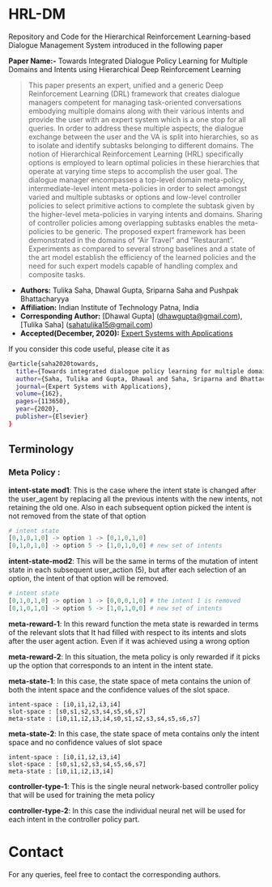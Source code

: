 # HRL-DM
Repository and Code for the Hierarchical Reinforcement Learning-based Dialogue Management System introduced in the following paper

**Paper Name:-** Towards Integrated Dialogue Policy Learning for Multiple Domains and Intents using Hierarchical Deep Reinforcement Learning
>This paper presents an expert, unified and a generic Deep Reinforcement Learning (DRL) framework that creates dialogue managers competent for managing task-oriented conversations embodying multiple domains along with their various intents and provide the user with an expert system which is a one stop for all queries. In order to address these multiple aspects, the dialogue exchange between the user and the VA is split into hierarchies, so as to isolate and identify subtasks belonging to different domains. The notion of Hierarchical Reinforcement Learning (HRL) specifically options is employed to learn optimal policies in these hierarchies that operate at varying time steps to accomplish the user goal. The dialogue manager encompasses a top-level domain meta-policy, intermediate-level intent meta-policies in order to select amongst varied and multiple subtasks or options and low-level controller policies to select primitive actions to complete the subtask given by the higher-level meta-policies in varying intents and domains. Sharing of controller policies among overlapping subtasks enables the meta-policies to be generic. The proposed expert framework has been demonstrated in the domains of “Air Travel” and “Restaurant”. Experiments as compared to several strong baselines and a state of the art model establish the efficiency of the learned policies and the need for such expert models capable of handling complex and composite tasks.

* **Authors:** Tulika Saha, Dhawal Gupta, Sriparna Saha and Pushpak Bhattacharyya
* **Affiliation:** Indian Institute of Technology Patna, India
* **Corresponding Author:** [Dhawal Gupta] (dhawgupta@gmail.com), [Tulika Saha] (sahatulika15@gmail.com)
* **Accepted(December, 2020):**  [Expert Systems with Applications](https://www.sciencedirect.com/science/article/abs/pii/S0957417420304747)

If you consider this code useful, please cite it as

```bash
@article{saha2020towards,
  title={Towards integrated dialogue policy learning for multiple domains and intents using hierarchical deep reinforcement learning},
  author={Saha, Tulika and Gupta, Dhawal and Saha, Sriparna and Bhattacharyya, Pushpak},
  journal={Expert Systems with Applications},
  volume={162},
  pages={113650},
  year={2020},
  publisher={Elsevier}
}
```

## Terminology 

### Meta Policy :
**intent-state mod1**: This is the case where the intent state is changed after the user_agent by replacing all the previous intents with the new intents, not retaining the old one. Also in each subsequent option picked the intent is not removed from the state of that option
```python
# intent state
[0,1,0,1,0] -> option 1 -> [0,1,0,1,0]
[0,1,0,1,0] -> option 5 -> [1,0,1,0,0] # new set of intents
```
**intent-state-mod2**: This will be the same in terms of the mutation of intent state in each subsequent user_action (5), but after each selection of an option, the intent of that option will be removed.
```python
# intent state
[0,1,0,1,0] -> option 1 -> [0,0,0,1,0] # the intent 1 is removed
[0,1,0,1,0] -> option 5 -> [1,0,1,0,0] # new set of intents
```

**meta-reward-1**: In this reward function the meta state is rewarded in terms of the relevant slots that It had filled with respect to its intents and slots after the user agent action. Even if it was achieved using a wrong option

**meta-reward-2**: In this situation, the meta policy is only rewarded if it picks up the option that corresponds to an intent in the intent state.

**meta-state-1**: In this case, the state space of meta contains the union of both the intent space and the confidence values of the slot space.
```buildoutcfg
intent-space : [i0,i1,i2,i3,i4]
slot-space : [s0,s1,s2,s3,s4,s5,s6,s7]
meta-state : [i0,i1,i2,i3,i4,s0,s1,s2,s3,s4,s5,s6,s7]
```

**meta-state-2**: In this case, the state space of meta contains only the intent space and no confidence values of slot space
```buildoutcfg
intent-space : [i0,i1,i2,i3,i4]
slot-space : [s0,s1,s2,s3,s4,s5,s6,s7]
meta-state : [i0,i1,i2,i3,i4]
```

**controller-type-1**: This is the single neural network-based controller policy that will be used for training the meta policy

**controller-type-2**: In this case the individual neural net will be used for each intent in the controller policy part.


# Contact

For any queries, feel free to contact the corresponding authors.

